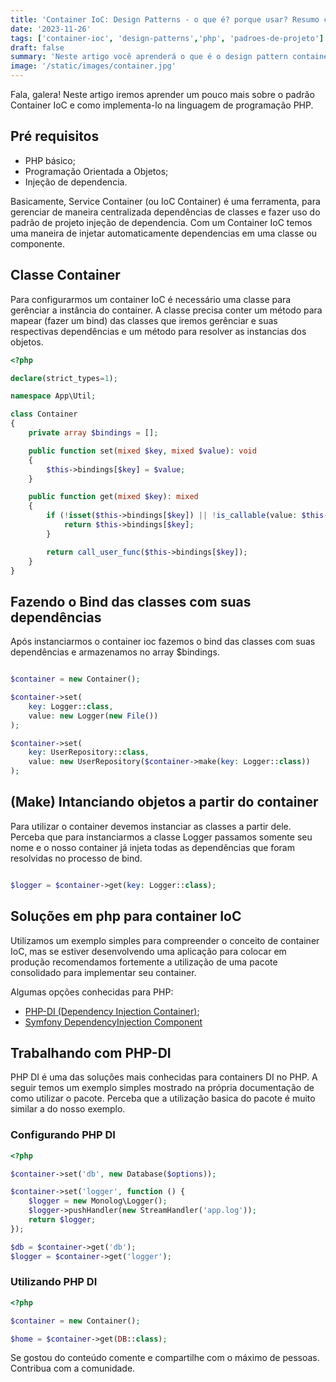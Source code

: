 ```yaml
---
title: 'Container IoC: Design Patterns - o que é? porque usar? Resumo com exemplos em PHP!'
date: '2023-11-26'
tags: ['container-ioc', 'design-patterns','php', 'padroes-de-projeto']
draft: false
summary: 'Neste artigo você aprenderá o que é o design pattern container ioc e como utiliza-lo para escrever códigos melhores.'
image: '/static/images/container.jpg'
---
```


Fala, galera! Neste artigo iremos aprender um pouco mais sobre o padrão Container IoC e como implementa-lo na linguagem de programação PHP.

## Pré requisitos

- PHP básico;
- Programação Orientada a Objetos;
- Injeção de dependencia.

Basicamente, Service Container (ou IoC Container) é uma ferramenta, para gerenciar de maneira centralizada dependências de classes e fazer uso do padrão de projeto injeção de dependencia. Com um Container IoC temos uma maneira de injetar automaticamente dependencias em uma classe ou componente.

## Classe Container

Para configurarmos um container IoC é necessário uma classe para gerênciar a instância do container. A classe precisa conter um método para mapear (fazer um bind) das classes que iremos gerênciar e suas respectivas dependências e um método para resolver as instancias dos objetos.

```php
<?php

declare(strict_types=1);

namespace App\Util;

class Container
{
    private array $bindings = [];

    public function set(mixed $key, mixed $value): void
    {
        $this->bindings[$key] = $value;
    }

    public function get(mixed $key): mixed
    {
        if (!isset($this->bindings[$key]) || !is_callable(value: $this->bindings[$key])) {
            return $this->bindings[$key];
        }

        return call_user_func($this->bindings[$key]);
    }
}

```

## Fazendo o Bind das classes com suas dependências

Após instanciarmos o container ioc fazemos o bind das classes com suas dependências e armazenamos no array $bindings.

```php

$container = new Container();

$container->set(
    key: Logger::class,
    value: new Logger(new File())
);

$container->set(
    key: UserRepository::class,
    value: new UserRepository($container->make(key: Logger::class))
);

```

## (Make) Intanciando objetos a partir do container

Para utilizar o container devemos instanciar as classes a partir dele. Perceba que para instanciarmos a classe Logger passamos somente seu nome e o nosso container já injeta todas as dependências que foram resolvidas no processo de bind.

```php

$logger = $container->get(key: Logger::class);

```

## Soluções em php para container IoC

Utilizamos um exemplo simples para compreender o conceito de container IoC, mas se estiver desenvolvendo uma aplicação para colocar em produção recomendamos fortemente a utilização de uma pacote consolidado para implementar seu container.

Algumas opções conhecidas para PHP:

- [PHP-DI (Dependency Injection Container)](https://php-di.org);
- [Symfony DependencyInjection Component](https://symfony.com/doc/current/components/dependency_injection.html)

## Trabalhando com PHP-DI

PHP DI é uma das soluções mais conhecidas para containers DI no PHP. A seguir temos um exemplo simples mostrado na própria documentação de como utilizar o pacote. Perceba que a utilização basica do pacote é muito similar a do nosso exemplo.


### Configurando PHP DI

```php
<?php

$container->set('db', new Database($options));

$container->set('logger', function () {
    $logger = new Monolog\Logger();
    $logger->pushHandler(new StreamHandler('app.log'));
    return $logger;
});

$db = $container->get('db');
$logger = $container->get('logger');
```

### Utilizando PHP DI

```php
<?php

$container = new Container();

$home = $container->get(DB::class);
```

Se gostou do conteúdo comente e compartilhe com o máximo de pessoas. Contribua com a comunidade.
